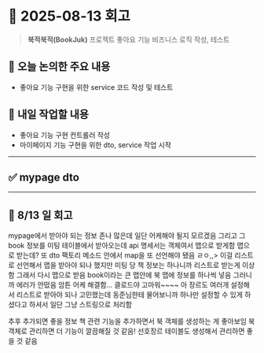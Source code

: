 # 📅 2025-08-13 회고

> **북적북적(BookJuk)** 프로젝트 좋아요 기능 비즈니스 로직 작성, 테스트

## 🧭 오늘 논의한 주요 내용

* 좋아요 기능 구현을 위한 service 코드 작성 및 테스트

## 🚩 내일 작업할 내용

* 좋아요 기능 구현 컨트롤러 작성
* 마이페이지 기능 구현을 위한 dto, service 작업 시작

---

## ✅ mypage dto

---

## 💭 8/13 일 회고
mypage에서 받아야 되는 정보 존나 많은데 일단 어케해야 될지 모르겠음
그리고 그 book 정보를 미팅 테이블에서 받아오는데 api 명세서는 객체여서 
맵으로 받게함 맵으로 받는데? 또 dto 팩토리 메소드 안에서 map을 또 선언해야 됐음
ㄹㅇ,,> 이걸 리스트로 선언해서 맵을 받아야 되나 했지만 미팅 당 책 정보는 하나니까 
리스트로 받는게 이상함 그래서 다시 맵으로 받음 book이라는 큰 맵안에 북 맵에 정보를 하나씩 넣음
그러니까 에러가 안떴음 암튼 어케 해결함... 클로드야 고마워~~~~
아 장르도 여러개 설정해서 리스트로 받아야 되나 고민했는데 동준님한테 물어보니까 하나만 설정할 수 있게 하셨다고
하셔서 일단 그냥 스트링으로 처리함 

추후 추가되면 좋을 정보
책 관련 기능을 추가하면서 북 객체를 생성하는 게 좋아보임
북 객체로 관리하면 더 기능이 깔끔해질 것 같음!
선호장르 테이블도 생성해서 관리하면 좋을 것 같음
